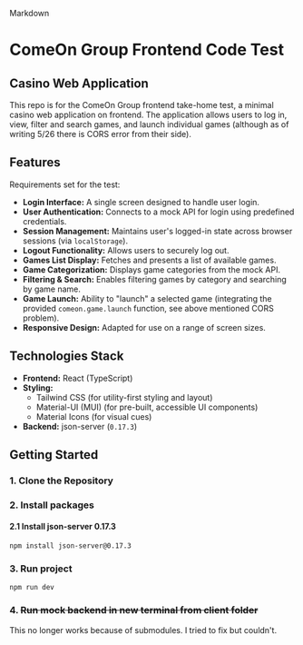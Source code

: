 Markdown

# ComeOn Group Frontend Code Test

## Casino Web Application

This repo is for the ComeOn Group frontend take-home test, a minimal casino web application on frontend. The application allows users to log in, view, filter and search games, and launch individual games (although as of writing 5/26 there is CORS error from their side).

## Features

Requirements set for the test:

* **Login Interface:** A single screen designed to handle user login.
* **User Authentication:** Connects to a mock API for login using predefined credentials.
* **Session Management:** Maintains user's logged-in state across browser sessions (via `localStorage`).
* **Logout Functionality:** Allows users to securely log out.
* **Games List Display:** Fetches and presents a list of available games.
* **Game Categorization:** Displays game categories from the mock API.
* **Filtering & Search:** Enables filtering games by category and searching by game name.
* **Game Launch:** Ability to "launch" a selected game (integrating the provided `comeon.game.launch` function, see above mentioned CORS problem).
* **Responsive Design:** Adapted for use on a range of screen sizes.

## Technologies Stack

* **Frontend:** React (TypeScript)
* **Styling:**
    * Tailwind CSS (for utility-first styling and layout)
    * Material-UI (MUI) (for pre-built, accessible UI components)
    * Material Icons (for visual cues)
* **Backend:** json-server (`0.17.3`)

## Getting Started

### 1. Clone the Repository

### 2. Install packages

#### 2.1 Install json-server 0.17.3
```
npm install json-server@0.17.3
```

### 3. Run project
```
npm run dev
```
### 4. ~~Run mock backend in new terminal from client folder~~
This no longer works because of submodules. I tried to fix but couldn't.


